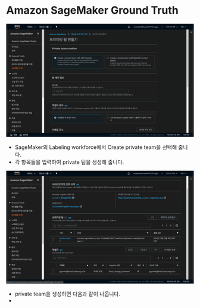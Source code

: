 # Amazon SageMaker Ground Truth

![createPrivateTeam](../images/createPrivateTeam.png)

- SageMaker의 Labeling workforce에서 Create private team을 선택해 줍니다.
- 각 항목들을 입력하여 private 팀을 생성해 줍니다.

![privateTeam](../images/privateTeam.png)

- private team을 생성하면 다음과 같이 나옵니다.
- 